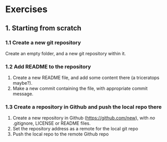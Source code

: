 # Exercises
## 1. Starting from scratch

### 1.1 Create a new git repository  
Create an empty folder, and a new git repository within it.

### 1.2 Add README to the repository
1. Create a new README file, and add some content there (a triceratops maybe?). 
2. Make a new commit containing the file, with appropriate commit message.  

### 1.3 Create a repository in Github and push the local repo there
1. Create a new repository in Github (https://github.com/new), with *no* .gitignore, LICENSE or README files.
2. Set the repository address as a remote for the local git repo
3. Push the local repo to the remote Github repo